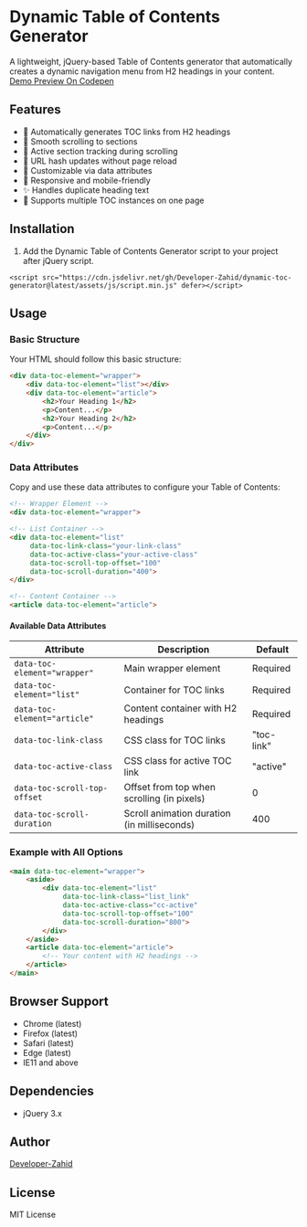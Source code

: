 # Dynamic Table of Contents Generator

A lightweight, jQuery-based Table of Contents generator that automatically creates a dynamic navigation menu from H2 headings in your content.
[Demo Preview On Codepen](https://codepen.io/DeveloperZahid/full/VYZqgge)

## Features

- 🚀 Automatically generates TOC links from H2 headings
- 📜 Smooth scrolling to sections
- 🎯 Active section tracking during scrolling
- 🔗 URL hash updates without page reload
- 🎨 Customizable via data attributes
- 📱 Responsive and mobile-friendly
- ✨ Handles duplicate heading text
- 🔄 Supports multiple TOC instances on one page


## Installation

1. Add the Dynamic Table of Contents Generator script to your project after jQuery script.
```
<script src="https://cdn.jsdelivr.net/gh/Developer-Zahid/dynamic-toc-generator@latest/assets/js/script.min.js" defer></script>
```

## Usage

### Basic Structure

Your HTML should follow this basic structure:

```html
<div data-toc-element="wrapper">
    <div data-toc-element="list"></div>
    <div data-toc-element="article">
        <h2>Your Heading 1</h2>
        <p>Content...</p>
        <h2>Your Heading 2</h2>
        <p>Content...</p>
    </div>
</div>
```

### Data Attributes

Copy and use these data attributes to configure your Table of Contents:

```html
<!-- Wrapper Element -->
<div data-toc-element="wrapper">

<!-- List Container -->
<div data-toc-element="list"
     data-toc-link-class="your-link-class"
     data-toc-active-class="your-active-class"
     data-toc-scroll-top-offset="100"
     data-toc-scroll-duration="400">
</div>

<!-- Content Container -->
<article data-toc-element="article">
```

#### Available Data Attributes

| Attribute | Description | Default |
|-----------|-------------|---------|
| `data-toc-element="wrapper"` | Main wrapper element | Required |
| `data-toc-element="list"` | Container for TOC links | Required |
| `data-toc-element="article"` | Content container with H2 headings | Required |
| `data-toc-link-class` | CSS class for TOC links | "toc-link" |
| `data-toc-active-class` | CSS class for active TOC link | "active" |
| `data-toc-scroll-top-offset` | Offset from top when scrolling (in pixels) | 0 |
| `data-toc-scroll-duration` | Scroll animation duration (in milliseconds) | 400 |

### Example with All Options

```html
<main data-toc-element="wrapper">
    <aside>
        <div data-toc-element="list"
             data-toc-link-class="list_link"
             data-toc-active-class="cc-active"
             data-toc-scroll-top-offset="100"
             data-toc-scroll-duration="800">
        </div>
    </aside>
    <article data-toc-element="article">
        <!-- Your content with H2 headings -->
    </article>
</main>
```

## Browser Support

- Chrome (latest)
- Firefox (latest)
- Safari (latest)
- Edge (latest)
- IE11 and above

## Dependencies

- jQuery 3.x

## Author

[Developer-Zahid](https://github.com/Developer-Zahid)

## License

MIT License
